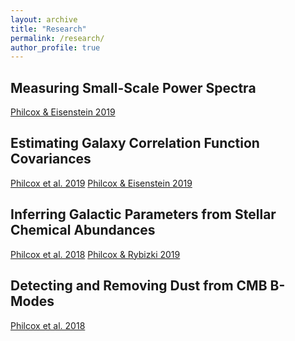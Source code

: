 ```yaml
---
layout: archive
title: "Research"
permalink: /research/
author_profile: true
---
```


Measuring Small-Scale Power Spectra
------------------------------------
[Philcox & Eisenstein 2019](https://arxiv.org/abs/1912.01010)

Estimating Galaxy Correlation Function Covariances
--------------------------------------------------
[Philcox et al. 2019](https://arxiv.org/abs/1904.11070)
[Philcox & Eisenstein 2019](https://arxiv.org/abs/1910.04764)

Inferring Galactic Parameters from Stellar Chemical Abundances
---------------------------------------------------------------
[Philcox et al. 2018](https://arxiv.org/abs/1712.05686)
[Philcox & Rybizki 2019](https://arxiv.org/pdf/1909.00812.pdf)

Detecting and Removing Dust from CMB B-Modes
-----------------
[Philcox et al. 2018](https://arxiv.org/abs/1805.09177)
